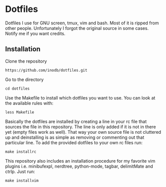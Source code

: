 # Dotfiles #
Dotfiles I use for GNU screen, tmux, vim and bash. Most of it is ripped from
other people. Unfortunately I forgot the original source in some cases. Notify
me if you want credits.

## Installation ##
Clone the repository

```
https://github.com/inodb/dotfiles.git
```

Go to the directory


```
cd dotfiles
```

Use the Makefile to install which dotfiles you want to use. You can look at the
available rules with:


```
less Makefile
```

Basically the dotfiles are installed by creating a line in your rc file that
sources the file in this repository. The line is only added if it is not in
there yet (empty files work as well). That way your own source file is not
cluttered up and deinstalling is as simple as removing or commenting out that
particular line. To add the provided dotfiles to your own rc files run:

```
make installrc
```

This repository also includes an installation procedure for my favorite vim
plugins i.e. minibufexpl, nerdtree, python-mode, tagbar, delimitMate and ctrlp.
Just run:

```
make installvim
```
